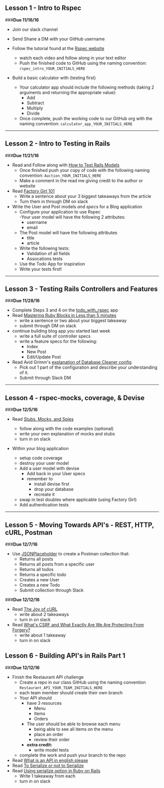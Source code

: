 ## Lesson 1 - Intro to Rspec

###**Due 11/16/16**

- Join our slack channel
- Send Shane a DM with your GitHub username

- Follow the tutorial found at the [Rspec website](http://rspec.info/)
	- watch each video and follow along in your text editor
	- Push the finished code to GitHub using the naming convention: `rspec_intro_YOUR_INITIALS_HERE` 	
- Build a basic calculator with (testing first)
	- Your calculator app should include the following methods (taking 2 arguments and returning the appropriate value): 
		- Add
		- Subtract
		- Multiply
		- Divide 
	- Once complete, push the working code to our GitHub org with the naming convention: `calculator_app_YOUR_INITIALS_HERE`

- - - -

## Lesson 2 - Intro to Testing in Rails

###**Due 11/21/16**

- Read and Follow along with [How to Test Rails Models](https://semaphoreci.com/community/tutorials/how-to-test-rails-models-with-rspec)
	- Once finished push your copy of code with the following naming convention: `Auction_YOUR_INITIALS_HERE`
	- Make a comment in the read me giving credit to the author or website
- Read [Factory Girl 101](https://code.tutsplus.com/articles/factory-girl-101--cms-25087) 
	- Write a sentence about your 3 biggest takeaways from the article 
	- Turn them in through DM on slack
- Write the User and Post models *and specs* for a Blog application
	- Configure your application to use Rspec  
	-Your user model will have the following 2 attributes: 
		- username
		- email
	- The Post model will have the following attributes 
		- title
		- article 
	- Write the following tests: 
		- Validation of all fields 
		- Assocations tests
	- Use the Todo App for inspiration
	- Write your tests first!

- - - - 

## Lesson 3 - Testing Rails Controllers and Features

###**Due 11/28/16**

- Complete Steps 3 and 4 on the [todo_with_rspec](https://github.com/NextLevelRails-winter-2016/todo_with_rspec#test-order) app 
- Read [Mastering Ruby Blocks in Less than 5 minutes](http://mixandgo.com/blog/mastering-ruby-blocks-in-less-than-5-minutes)
	- write a sentence or two about your biggest takeaway
	- submit through DM on slack
- continue building blog app you started last week
	- write a full suite of controller specs
	- write a feature specs for the following:
		- Index
		- New Post
		- Edit/Update Post 
- Read Avid Grimm's [explanation of Database Cleaner config](http://www.virtuouscode.com/2012/08/31/configuring-database_cleaner-with-rails-rspec-capybara-and-selenium/)
	- Pick out 1 part of the configuration and describe your understanding of it. 
	- Submit through Slack DM 
	
- - - - 

## Lesson 4 - rspec-mocks, coverage, & Devise


###**Due 12/5/16**

- Read [Stubs, Mocks, and Spies](https://about.futurelearn.com/blog/stubs-mocks-spies-rspec/)
	- follow along with the code examples (optional)
	- write your own explanation of mocks and stubs
	- turn in on slack

- Within your blog application
	- setup code coverage 
	- destroy your user model
	- Add a user model with devise
		- Add back in your User specs  
		- remember to 
			- install devise first
			- drop your database
			- recreate it	
	- swap in test doubles where applicable (using Factory Girl)
	- Add authentication tests

- - - - 

## Lesson 5 - Moving Towards API's - REST, HTTP, cURL, Postman

###**Due 12/7/16**

- Use [JSONPlaceholder](https://jsonplaceholder.typicode.com/) to create a Postman collection that: 
	- Returns all posts
	- Returns all posts from a specific user
	- Returns all todos
	- Returns a specific todo
	- Creates a new User 
	- Creates a new Todo
	- Submit collection through Slack

###**Due 12/12/16**

- Read [The Joy of cURL](http://www.computerworld.com/article/2992017/operating-systems/the-joy-of-curl.html)
	- write about 2 takeaways 
	- turn in on slack 
- Read [What's CSRF and What Exactly Are We Are Protecting From Forgery?](http://annaershova.github.io/blog/2015/10/25/whats-csrf-and-what-exactly-are-we-are-protecting-from-forgery-in-controllers/)
	- write about 1 takeaway
	- turn in on slack 

## Lesson 6 - Building API's in Rails Part 1

###**Due 12/12/16**

- Finish the Restaurant API challenge
    - Create a repo in our class GitHub using the naming convention `Restaurant_API_YOUR_TEAM_INITIALS_HERE`
    - each team member should create their own branch
    - Your API should
        - have 3 resources
            - Menu
            - Items
            - Orders
        - The user should be able to browse each menu 
            - being able to see all items on the menu
            - place an order
            - review their order
        - **extra credit:** 
            - write model tests
    - complete the work and push your branch to the repo
- Read [What is an API in english please](https://medium.freecodecamp.com/what-is-an-api-in-english-please-b880a3214a82#.lu4u9tx41)
- Read [To Serialize or not to Serialize](http://vaidehijoshi.github.io/blog/2015/06/23/to-serialize-or-not-to-serialize-activemodel-serializers/)
- Read [Using serialize option in Ruby on Rails](http://thelazylog.com/using-serialize-option-in-ruby-on-rails/) 
    - Write 1 takeaway from each 
    - turn in on slack
